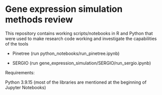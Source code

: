 # Gene expression simulation methods review

This repository contains working scripts/notebooks in R and Python that were used to make research code working and investigate the capabilities of the tools

- Pinetree (run python_notebooks/run_pinetree.ipynb)

- SERGIO (run gene_expression_simulation/SERGIO/run_sergio.ipynb)


Requirements:

Python 3.9.15 (most of the libraries are mentioned at the beginning of Jupyter Notebooks)